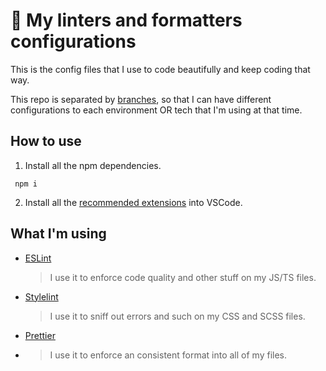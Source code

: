 # 📐 My linters and formatters configurations

This is the config files that I use to code beautifully and keep coding that way.

This repo is separated by [branches](/branches), so that I can have different configurations to each environment OR tech that I'm using at that time.

## How to use

1. Install all the npm dependencies.

```shell
 npm i
```

2. Install all the [recommended extensions](https://code.visualstudio.com/docs/editor/extension-marketplace#_recommended-extensions) into VSCode.

## What I'm using

-   [ESLint](https://github.com/dustinspecker/awesome-eslint)
    > I use it to enforce code quality and other stuff on my JS/TS files.
-   [Stylelint](https://github.com/stylelint/awesome-stylelint)
    > I use it to sniff out errors and such on my CSS and SCSS files.
-   [Prettier](https://prettier.io/)
-   > I use it to enforce an consistent format into all of my files.
